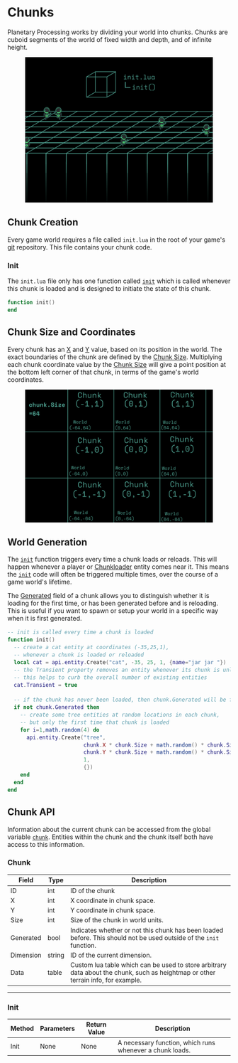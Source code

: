 # Chunks

Planetary Processing works by dividing your world into chunks. Chunks are cuboid segments of the world of fixed width and depth, and of infinite height.

<figure><img src="../.gitbook/assets/Chunks.png" alt="" width="563"><figcaption></figcaption></figure>

## Chunk Creation

Every game world requires a file called `init.lua` in the root of your game's [git](git.md) repository. This file contains your chunk code.&#x20;

### Init

The `init.lua` file only has one function called [`init`](chunks.md#init-1) which is called whenever this chunk is loaded and is designed to initiate the state of this chunk.

```lua
function init()
end
```



## Chunk Size and Coordinates

Every chunk has an [X](chunks.md#chunk) and [Y](chunks.md#chunk) value, based on its position in the world. The exact boundaries of the chunk are defined by the [Chunk Size](chunks.md#chunk). Multiplying each chunk coordinate value by the [Chunk Size](chunks.md#chunk) will give a point position at the bottom left corner of that chunk, in terms of the game's world coordinates.

<figure><img src="../.gitbook/assets/ChunkCoordinates.png" alt="" width="563"><figcaption></figcaption></figure>

## World Generation

The [`init`](chunks.md#init-1) function triggers every time a chunk loads or reloads. This will happen whenever a player or [Chunkloader](entities.md#entity) entity comes near it. This means the [`init`](chunks.md#init-1) code will often be triggered multiple times, over the course of a game world's lifetime.

The [Generated](chunks.md#chunk) field of a chunk allows you to distinguish whether it is loading for the first time, or has been generated before and is reloading. This is useful if you want to spawn or setup your world in a specific way when it is first generated.

```lua
-- init is called every time a chunk is loaded
function init()
  -- create a cat entity at coordinates (-35,25,1),
  -- whenever a chunk is loaded or reloaded
  local cat = api.entity.Create("cat", -35, 25, 1, {name="jar jar "})
  -- the Transient property removes an entity whenever its chunk is unloaded
  -- this helps to curb the overall number of existing entities
  cat.Transient = true

  -- if the chunk has never been loaded, then chunk.Generated will be false
  if not chunk.Generated then
    -- create some tree entities at random locations in each chunk, 
    -- but only the first time that chunk is loaded
    for i=1,math.random(4) do
      api.entity.Create("tree", 
                        chunk.X * chunk.Size + math.random() * chunk.Size, 
                        chunk.Y * chunk.Size + math.random() * chunk.Size, 
                        1, 
                        {})
    end
  end
end
```



## Chunk API

Information about the current chunk can be accessed from the global variable [`chunk`](chunks.md#chunk). Entities within the chunk and the chunk itself both have access to this information.

### Chunk

| Field     | Type   | Description                                                                                                                       |
| --------- | ------ | --------------------------------------------------------------------------------------------------------------------------------- |
| ID        | int    | ID of the chunk                                                                                                                   |
| X         | int    | X coordinate in chunk space.                                                                                                      |
| Y         | int    | Y coordinate in chunk space.                                                                                                      |
| Size      | int    | Size of the chunk in world units.                                                                                                 |
| Generated | bool   | Indicates whether or not this chunk has been loaded before. This should not be used outside of the `init` function.               |
| Dimension | string | ID of the current dimension.                                                                                                      |
| Data      | table  | Custom lua table which can be used to store arbitrary data about the chunk, such as heightmap or other terrain info, for example. |



***

### Init



| Method | Parameters | Return Value | Description                                              |
| ------ | ---------- | ------------ | -------------------------------------------------------- |
| Init   | None       | None         | A necessary function, which runs whenever a chunk loads. |

